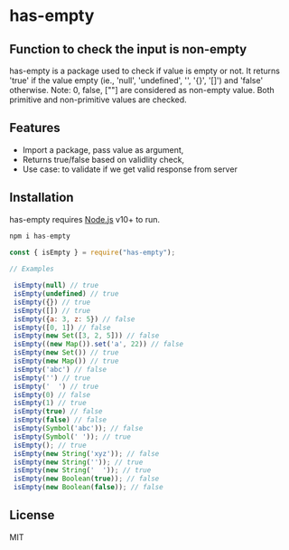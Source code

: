 # has-empty
## Function to check the input is non-empty

has-empty is a package used to check if value is empty or not. It returns 'true' if the value empty (ie., 'null', 'undefined', '', '{}', '[]') and 'false' otherwise. Note: 0, false, [""] are considered as non-empty value. Both primitive and non-primitive values are checked.

## Features
- Import a package, pass value as argument,
- Returns true/false based on validlity check,
- Use case: to validate if we get valid response from server

## Installation
has-empty requires [Node.js](https://nodejs.org/) v10+ to run.

```js
npm i has-empty
 
const { isEmpty } = require("has-empty");
```

```js client
// Examples

 isEmpty(null) // true
 isEmpty(undefined) // true
 isEmpty({}) // true
 isEmpty([]) // true
 isEmpty({a: 3, z: 5}) // false
 isEmpty([0, 1]) // false
 isEmpty(new Set([3, 2, 5])) // false
 isEmpty((new Map()).set('a', 22)) // false
 isEmpty(new Set()) // true
 isEmpty(new Map()) // true
 isEmpty('abc') // false
 isEmpty('') // true
 isEmpty('  ') // true
 isEmpty(0) // false
 isEmpty(1) // true
 isEmpty(true) // false
 isEmpty(false) // false
 isEmpty(Symbol('abc')); // false
 isEmpty(Symbol(' ')); // true
 isEmpty(); // true
 isEmpty(new String('xyz')); // false
 isEmpty(new String('')); // true
 isEmpty(new String('  ')); // true
 isEmpty(new Boolean(true)); // false
 isEmpty(new Boolean(false)); // false
```

## License
MIT

